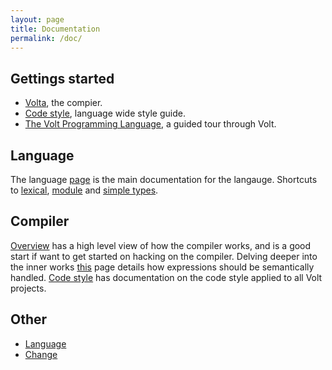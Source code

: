 ```yaml
---
layout: page
title: Documentation
permalink: /doc/
---
```


Gettings started
---
 * [Volta](setup/volta.html), the compier.
 * [Code style](code-style.html), language wide style guide.
 * [The Volt Programming Language](tvpl/c1-intro.html), a guided tour through Volt.

Language
---
The language [page](volt.html) is the main documentation for the langauge. Shortcuts to [lexical](volt.html#lexical), [module](volt.html#module) and [simple types](volt.html#simple-types).

Compiler
---
[Overview](overview.html) has a high level view of how the compiler works, and is a good start if want to get started on hacking on the compiler. Delving deeper into the inner works [this](expressions.html) page details how expressions should be semantically handled. [Code style](code-style.html) has documentation on the code style applied to all Volt projects.

Other
---
 * [Language](volt.html)
 * [Change](change.html)

